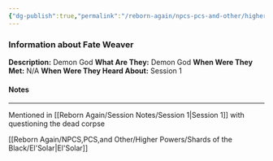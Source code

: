```yaml
---
{"dg-publish":true,"permalink":"/reborn-again/npcs-pcs-and-other/higher-powers/demons/fate-weaver/"}
---
```


### Information about Fate Weaver 
**Description:** Demon God
**What Are They:** Demon God
**When Were They Met:** N/A
**When Were They Heard About:** Session 1

#### Notes
---
Mentioned in [[Reborn Again/Session Notes/Session 1\|Session 1]] with questioning the dead corpse

[[Reborn Again/NPCS,PCS,and Other/Higher Powers/Shards of the Black/El'Solar\|El'Solar]]